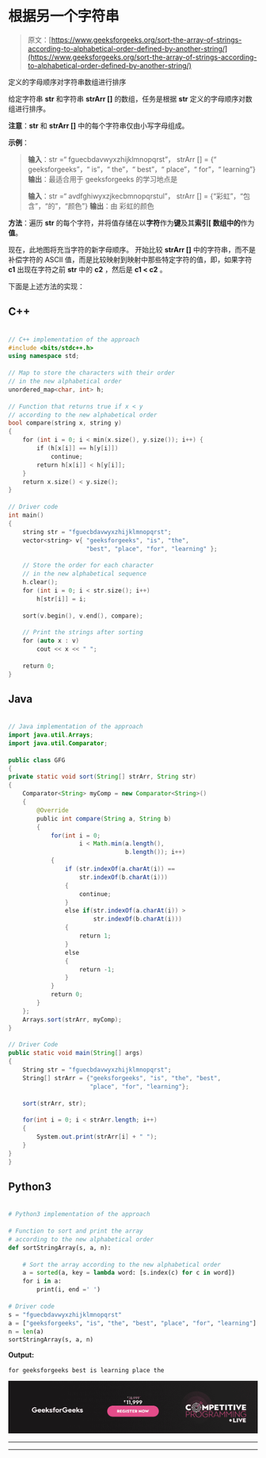 # 根据另一个字符串

> 原文：[https://www.geeksforgeeks.org/sort-the-array-of-strings-according-to-alphabetical-order-defined-by-another-string/](https://www.geeksforgeeks.org/sort-the-array-of-strings-according-to-alphabetical-order-defined-by-another-string/)

定义的字母顺序对字符串数组进行排序

给定字符串 **str** 和字符串 **strArr []** 的数组，任务是根据 **str** 定义的字母顺序对数组进行排序。

**注意**：**str** 和 **strArr []** 中的每个字符串仅由小写字母组成。

**示例**：

> **输入**：str =“ fguecbdavwyxzhijklmnopqrst”，
> strArr [] = {“ geeksforgeeks”，“ is”，“ the”，“ best”，“ place”，“ for”，“ learning”}
> **输出**：最适合用于 geeksforgeeks 的学习地点是
> 
> **输入**：str =“ avdfghiwyxzjkecbmnopqrstul”，
> strArr [] = {“彩虹”，“包含”，“的”，“颜色”}
> **输出**：由 彩虹的颜色

**方法**：遍历 **str** 的每个字符，并将值存储在以**字符**作为**键**及其**索引[ 数组中的**作为**值**。

现在，此地图将充当字符的新字母顺序。 开始比较 **strArr []** 中的字符串，而不是补偿字符的 ASCII 值，而是比较映射到映射中那些特定字符的值，即，如果字符 **c1** 出现在字符之前 **str** 中的 **c2** ，然后是 **c1 < c2** 。

下面是上述方法的实现：

## C++

```cpp

// C++ implementation of the approach 
#include <bits/stdc++.h> 
using namespace std; 

// Map to store the characters with their order 
// in the new alphabetical order 
unordered_map<char, int> h; 

// Function that returns true if x < y 
// according to the new alphabetical order 
bool compare(string x, string y) 
{ 
    for (int i = 0; i < min(x.size(), y.size()); i++) { 
        if (h[x[i]] == h[y[i]]) 
            continue; 
        return h[x[i]] < h[y[i]]; 
    } 
    return x.size() < y.size(); 
} 

// Driver code 
int main() 
{ 
    string str = "fguecbdavwyxzhijklmnopqrst"; 
    vector<string> v{ "geeksforgeeks", "is", "the", 
                      "best", "place", "for", "learning" }; 

    // Store the order for each character 
    // in the new alphabetical sequence 
    h.clear(); 
    for (int i = 0; i < str.size(); i++)  
        h[str[i]] = i;     

    sort(v.begin(), v.end(), compare); 

    // Print the strings after sorting 
    for (auto x : v)  
        cout << x << " "; 

    return 0; 
} 

```

## Java

```java

// Java implementation of the approach 
import java.util.Arrays; 
import java.util.Comparator; 

public class GFG  
{ 
private static void sort(String[] strArr, String str) 
{ 
    Comparator<String> myComp = new Comparator<String>() 
    { 
        @Override
        public int compare(String a, String b)  
        { 
            for(int i = 0;  
                    i < Math.min(a.length(), 
                                 b.length()); i++) 
            { 
                if (str.indexOf(a.charAt(i)) == 
                    str.indexOf(b.charAt(i)))  
                { 
                    continue; 
                }  
                else if(str.indexOf(a.charAt(i)) > 
                        str.indexOf(b.charAt(i))) 
                { 
                    return 1; 
                }  
                else
                { 
                    return -1; 
                } 
            } 
            return 0; 
        } 
    }; 
    Arrays.sort(strArr, myComp); 
} 

// Driver Code 
public static void main(String[] args) 
{ 
    String str = "fguecbdavwyxzhijklmnopqrst"; 
    String[] strArr = {"geeksforgeeks", "is", "the", "best",  
                       "place", "for", "learning"}; 

    sort(strArr, str); 

    for(int i = 0; i < strArr.length; i++) 
    { 
        System.out.print(strArr[i] + " "); 
    } 
} 
} 

```

## Python3

```py

# Python3 implementation of the approach 

# Function to sort and print the array  
# according to the new alphabetical order 
def sortStringArray(s, a, n): 

    # Sort the array according to the new alphabetical order 
    a = sorted(a, key = lambda word: [s.index(c) for c in word]) 
    for i in a: 
        print(i, end =' ') 

# Driver code 
s = "fguecbdavwyxzhijklmnopqrst"
a = ["geeksforgeeks", "is", "the", "best", "place", "for", "learning"] 
n = len(a) 
sortStringArray(s, a, n) 

```

**Output:**

```
for geeksforgeeks best is learning place the

```

[![competitive-programming-img](img/5211864e7e7a28eeeb039fa5d6073a24.png)](https://practice.geeksforgeeks.org/courses/competitive-programming-live?utm_source=geeksforgeeks&utm_medium=article&utm_campaign=gfg_article_cp)

* * *

* * *



